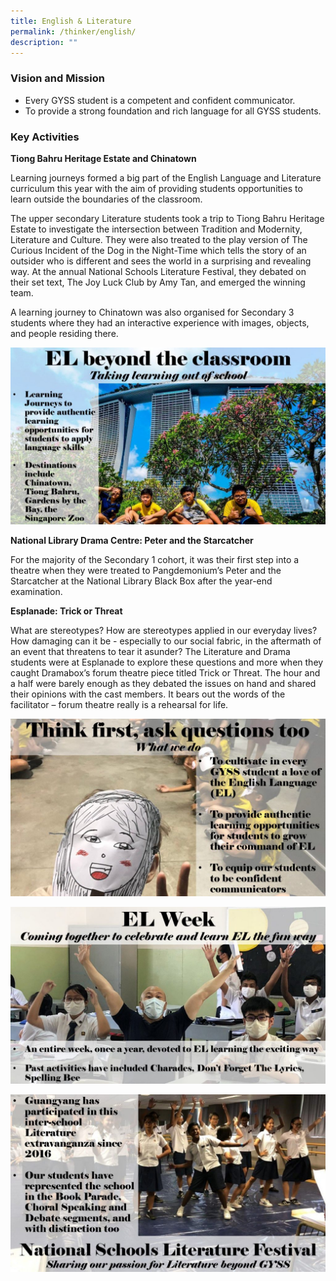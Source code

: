 ```yaml
---
title: English & Literature
permalink: /thinker/english/
description: ""
---
```



### Vision and Mission

*   Every GYSS student is a competent and confident communicator.
*   To provide a strong foundation and rich language for all GYSS students.

### Key Activities

**Tiong Bahru Heritage Estate and Chinatown**

Learning journeys formed a big part of the English Language and Literature curriculum this year with the aim of providing students opportunities to learn outside the boundaries of the classroom.

The upper secondary Literature students took a trip to Tiong Bahru Heritage Estate to investigate the intersection between Tradition and Modernity, Literature and Culture. They were also treated to the play version of The Curious Incident of the Dog in the Night-Time which tells the story of an outsider who is different and sees the world in a surprising and revealing way. At the annual National Schools Literature Festival, they debated on their set text, The Joy Luck Club by Amy Tan, and emerged the winning team.

A learning journey to Chinatown was also organised for Secondary 3 students where they had an interactive experience with images, objects, and people residing there.

![](/images/Student%20Thinker/EL%20(3).jpg)

**National Library Drama Centre: Peter and the Starcatcher**

For the majority of the Secondary 1 cohort, it was their first step into a theatre when they were treated to Pangdemonium’s Peter and the Starcatcher at the National Library Black Box after the year-end examination.

**Esplanade: Trick or Threat**

What are stereotypes? How are stereotypes applied in our everyday lives? How damaging can it be - especially to our social fabric, in the aftermath of an event that threatens to tear it asunder? The Literature and Drama students were at Esplanade to explore these questions and more when they caught Dramabox’s forum theatre piece titled Trick or Threat. The hour and a half were barely enough as they debated the issues on hand and shared their opinions with the cast members. It bears out the words of the facilitator – forum theatre really is a rehearsal for life.

![](/images/Student%20Thinker/EL%20(1).jpg)

![](/images/Student%20Thinker/EL%20(2).jpg)

![](/images/Student%20Thinker/EL%20(4).jpg)